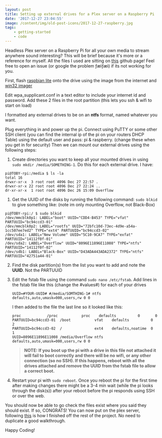 ```yaml
---
layout: post
title: Setting up external drives for a Plex server on a Raspberry Pi
date: '2017-12-27 23:04:55'
image: /content/img/old-post-icons/2017-12-27-raspberry.jpg
tags:
    - getting-started
    - code
---
```


Headless Plex server on a Raspberry Pi for all your own media to stream anywhere sound interesting? This will be brief because it's more or a reference for myself. All the files I used are sitting on [this](https://github.com/GitToby/Plex-Pi) github page! Feel free to open an issue (or google the problem ­ƒæì­ƒæì) if its not working for you.

First, flash [raspbian lite](https://www.raspberrypi.org/downloads/raspbian/) onto the drive using the image from the internet and [win32 imager](https://sourceforge.net/projects/win32diskimager/)

Edit wpa_supplicant.conf in a text editor to include your internet id and password. Add these 2 files in the root partition (this lets you ssh & wifi to start on load)

I formatted any external drives to be on an **ntfs** format, named whatever you want.

Plug everything in and power up the pi. Connect using PuTTY or some other SSH client (you can find the internal ip of the pi on your routers DHCP Table) using the default user and pass: pi & raspberry. (change these when you get in for security) Then we can mount our external drives using the following steps:

1.  Create directories you want to keep all your mounted drives in using `sudo mkdir /media/SOMETHING-1`. Do this for each external drive. I have:

```
pi@TOBY-rpi:/media $ ls -la
total 16
drwxr-xr-x  3 root root 4096 Dec 27 22:57 .
drwxr-xr-x 22 root root 4096 Dec 27 22:24 ..
dr-xr-xr-x  1 root root 4096 Dec 26 15:09 Overflow
```

1.  Get the UUID of the disks by running the following command: `sudo blkid` to give something like: (note im only mounting Overflow, not Black-Box)

```
pi@TOBY-rpi:/ $ sudo blkid
/dev/mmcblk0p1: LABEL="boot" UUID="CDD4-B453" TYPE="vfat" PARTUUID="bc94ccd3-01"
/dev/mmcblk0p2: LABEL="rootfs" UUID="72bfc10d-73ec-4d9e-a54a-1cc507ee7ed2" TYPE="ext4" PARTUUID="bc94ccd3-02"
/dev/sda1: LABEL="New Volume" UUID="5C10-9CA7" TYPE="exfat" PARTUUID="14112f0f-01"
/dev/sda2: LABEL="Overflow" UUID="8096E11896E11008" TYPE="ntfs" PARTUUID="14112f0f-02"
/dev/sdb1: LABEL="Black-Box" UUID="D43ADA443ADA2372" TYPE="ntfs" PARTUUID="42751a44-01"
```

2.  Find the disk partition(s) from the list you want to add and note the **UUID**. Not the PARTUUID

3.  Edit the fstab file using the command `sudo nano /etc/fstab`. Add lines in the fstab file like this (change the #values#) for each of your drives

    ```
    UUID=#YOUR-UUID# #/media/SOMTHING-1# ntfs defaults,auto,umask=000,users,rw 0 0
    ```

    I then added to the file the last line so it looked like this:

    ```
    proc            /proc           proc    defaults          0       0
    PARTUUID=bc94ccd3-01  /boot           vfat    defaults          0       2
    PARTUUID=bc94ccd3-02  /               ext4    defaults,noatime  0       1
    UUID=8096E11896E11008 /media/Overflow ntfs defaults,auto,umask=000,users,rw 0 0
    ```

    > **NOTE: If you boot up the pi with a drive in this file not attached it will fail to boot correctly and there will be no wifi, or any other connection (so no SSH). If this happens, reboot with all the drives attached and remove the UUID from the fstab file to allow a correct boot.**

4.  Restart your pi with `sudo reboot`. Once you reboot the pi for the first time after making changes there might be a 3-4 min wait (while the pi looks through the disk(s)) after your reboot before the pi responds using SSH or over the web.

You should now be able to go check the files exist where you said they should exist. If so, CONGRATS! You can now put on the plex server, following [this](https://thepi.io/how-to-set-up-a-raspberry-pi-plex-server/) is how I finished off the rest of the project. No need to duplicate a good walkthrough.

Happy Coding!
